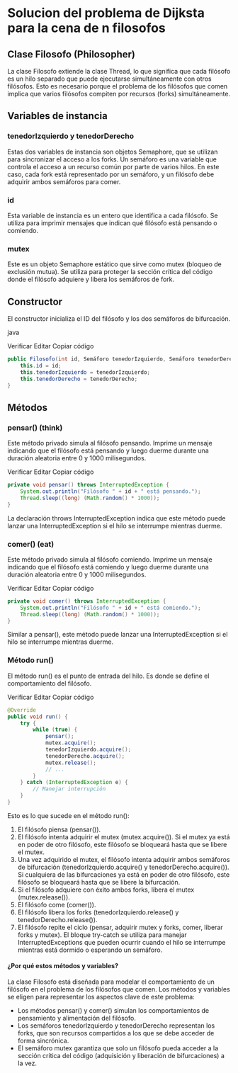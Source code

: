 # Solucion del problema de Dijksta para la cena de n filosofos

## Clase Filosofo (Philosopher)

La clase Filosofo extiende la clase Thread, lo que significa que cada filósofo es un hilo separado que puede ejecutarse simultáneamente con otros filósofos. Esto es necesario porque el problema de los filósofos que comen implica que varios filósofos compiten por recursos (forks) simultáneamente.

## Variables de instancia

### tenedorIzquierdo y tenedorDerecho

Estas dos variables de instancia son objetos Semaphore, que se utilizan para sincronizar el acceso a los forks. Un semáforo es una variable que controla el acceso a un recurso común por parte de varios hilos. En este caso, cada fork está representado por un semáforo, y un filósofo debe adquirir ambos semáforos para comer.

### id

Esta variable de instancia es un entero que identifica a cada filósofo. Se utiliza para imprimir mensajes que indican qué filósofo está pensando o comiendo.

### mutex

Este es un objeto Semaphore estático que sirve como mutex (bloqueo de exclusión mutua). Se utiliza para proteger la sección crítica del código donde el filósofo adquiere y libera los semáforos de fork.

## Constructor

El constructor inicializa el ID del filósofo y los dos semáforos de bifurcación.

java

Verificar
Editar
Copiar código

```java
public Filosofo(int id, Semáforo tenedorIzquierdo, Semáforo tenedorDerecho) {
    this.id = id;
    this.tenedorIzquierdo = tenedorIzquierdo;
    this.tenedorDerecho = tenedorDerecho;
}
```

## Métodos

### pensar() (think)

Este método privado simula al filósofo pensando. Imprime un mensaje indicando que el filósofo está pensando y luego duerme durante una duración aleatoria entre 0 y 1000 milisegundos.

Verificar
Editar
Copiar código

```java
private void pensar() throws InterruptedException {
    System.out.println("Filósofo " + id + " está pensando.");
    Thread.sleep((long) (Math.random() * 1000));
}
```

La declaración throws InterruptedException indica que este método puede lanzar una InterruptedException si el hilo se interrumpe mientras duerme.

### comer() (eat)

Este método privado simula al filósofo comiendo. Imprime un mensaje indicando que el filósofo está comiendo y luego duerme durante una duración aleatoria entre 0 y 1000 milisegundos.

Verificar
Editar
Copiar código

```java
private void comer() throws InterruptedException {
    System.out.println("Filósofo " + id + " está comiendo.");
    Thread.sleep((long) (Math.random() * 1000));
}
```

Similar a pensar(), este método puede lanzar una InterruptedException si el hilo se interrumpe mientras duerme.

### Método run()

El método run() es el punto de entrada del hilo. Es donde se define el comportamiento del filósofo.

Verificar
Editar
Copiar código

```java
@Override
public void run() {
    try {
        while (true) {
            pensar();
            mutex.acquire();
            tenedorIzquierdo.acquire();
            tenedorDerecho.acquire();
            mutex.release();
            // ...
        }
    } catch (InterruptedException e) {
        // Manejar interrupción
    }
}
```

Esto es lo que sucede en el método run():

1. El filósofo piensa (pensar()).
2. El filósofo intenta adquirir el mutex (mutex.acquire()). Si el mutex ya está en poder de otro filósofo, este filósofo se bloqueará hasta que se libere el mutex.
3. Una vez adquirido el mutex, el filósofo intenta adquirir ambos semáforos de bifurcación (tenedorIzquierdo.acquire() y tenedorDerecho.acquire()). Si cualquiera de las bifurcaciones ya está en poder de otro filósofo, este filósofo se bloqueará hasta que se libere la bifurcación.
4. Si el filósofo adquiere con éxito ambos forks, libera el mutex (mutex.release()).
5. El filósofo come (comer()).
6. El filósofo libera los forks (tenedorIzquierdo.release() y tenedorDerecho.release()).
7. El filósofo repite el ciclo (pensar, adquirir mutex y forks, comer, liberar forks y mutex).
   El bloque try-catch se utiliza para manejar InterruptedExceptions que pueden ocurrir cuando el hilo se interrumpe mientras está dormido o esperando un semáforo.

#### ¿Por qué estos métodos y variables?

La clase Filosofo está diseñada para modelar el comportamiento de un filósofo en el problema de los filósofos que comen. Los métodos y variables se eligen para representar los aspectos clave de este problema:

- Los métodos pensar() y comer() simulan los comportamientos de pensamiento y alimentación del filósofo.
- Los semáforos tenedorIzquierdo y tenedorDerecho representan los forks, que son recursos compartidos a los que se debe acceder de forma sincrónica.
- El semáforo mutex garantiza que solo un filósofo pueda acceder a la sección crítica del código (adquisición y liberación de bifurcaciones) a la vez.
